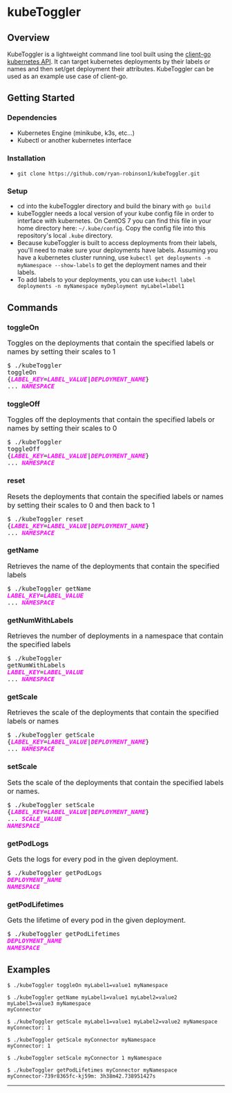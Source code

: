 
# kubeToggler
## Overview
KubeToggler is a lightweight command line tool built using the [client-go kubernetes API](https://pkg.go.dev/k8s.io/client-go). It can target kubernetes deployments by their labels or names and then set/get deployment their attributes. KubeToggler can be used as an example use case of client-go.
## Getting Started
### Dependencies
* Kubernetes Engine (minikube, k3s, etc...)
* Kubectl or another kubernetes interface
### Installation
* ``git clone https://github.com/ryan-robinson1/kubeToggler.git ``
### Setup
* cd into the kubeToggler directory and build the binary with ``go build``
* kubeToggler needs a local version of your kube config file in order to interface with kubernetes. On CentOS 7 you can find this file in your home directory here: ``~/.kube/config``. Copy the config file into this repository's local ``.kube`` directory.
* Because kubeToggler is built to access deployments from their labels, you'll need to make sure your deployments have labels. Assuming you have a kubernetes cluster running, use ``kubectl get deployments -n myNamespace --show-labels`` to get the deployment names and their labels. 
* To add labels to your deployments, you can use ``kubectl label deployments -n myNamespace myDeployment myLabel=label1``

## Commands

### toggleOn
 <font size="3">Toggles on the deployments that contain the specified labels or names by setting their scales to 1</font> <pre>$ ./kubeToggler toggleOn {<span style="color:magenta"><i><b>LABEL_KEY</b></i></span>=<span style="color:magenta"><i><b>LABEL_VALUE</b></i></span>|<span style="color:magenta"><i><b>DEPLOYMENT_NAME</b></i></span>} ... <span style="color:magenta"><i><b>NAMESPACE</b></i></span> </pre>

### toggleOff
 <font size="3">Toggles off the deployments that contain the specified labels or names by setting their scales to 0</font> <pre>$ ./kubeToggler toggleOff {<span style="color:magenta"><i><b>LABEL_KEY</b></i></span>=<span style="color:magenta"><i><b>LABEL_VALUE</b></i></span>|<span style="color:magenta"><i><b>DEPLOYMENT_NAME</b></i></span>} ... <span style="color:magenta"><i><b>NAMESPACE</b></i></span> </pre>

### reset
 <font size="3">Resets the deployments that contain the specified labels or names by setting their scales to 0 and then back to 1</font> <pre>$ ./kubeToggler reset {<span style="color:magenta"><i><b>LABEL_KEY</b></i></span>=<span style="color:magenta"><i><b>LABEL_VALUE</b></i></span>|<span style="color:magenta"><i><b>DEPLOYMENT_NAME</b></i></span>} ... <span style="color:magenta"><i><b>NAMESPACE</b></i></span> </pre>

### getName 
 <font size="3">Retrieves the name of the deployments that contain the specified labels</font> <pre>$ ./kubeToggler getName <span style="color:magenta"><i><b>LABEL_KEY</b></i></span>=<span style="color:magenta"><i><b>LABEL_VALUE</b></i></span> ... <span style="color:magenta"><i><b>NAMESPACE</b></i></span> </pre>

### getNumWithLabels
 <font size="3">Retrieves the number of deployments in a namespace that contain the specified labels </font> <pre>$ ./kubeToggler getNumWithLabels <span style="color:magenta"><i><b>LABEL_KEY</b></i></span>=<span style="color:magenta"><i><b>LABEL_VALUE</b></i></span> ... <span style="color:magenta"><i><b>NAMESPACE</b></i></span> </pre>

 ### getScale
 <font size="3">Retrieves the scale of the deployments that contain the specified labels or names</font>  <pre>$ ./kubeToggler getScale {<span style="color:magenta"><i><b>LABEL_KEY</b></i></span>=<span style="color:magenta"><i><b>LABEL_VALUE</b></i></span>|<span style="color:magenta"><i><b>DEPLOYMENT_NAME</b></i></span>} ... <span style="color:magenta"><i><b>NAMESPACE</b></i></span> </pre>


### setScale
 <font size="3">Sets the scale of the deployments that contain the specified labels or names. </font> <pre>$ ./kubeToggler setScale {<span style="color:magenta"><i><b>LABEL_KEY</b></i></span>=<span style="color:magenta"><i><b>LABEL_VALUE</b></i></span>|<span style="color:magenta"><i><b>DEPLOYMENT_NAME</b></i></span>} ... <span style="color:magenta"><i><b>SCALE_VALUE NAMESPACE</b></i></span> </pre>

 ### getPodLogs
 <font size="3">Gets the logs for every pod in the given deployment. </font> <pre>$ ./kubeToggler getPodLogs <span style="color:magenta"><i><b>DEPLOYMENT_NAME</b></i></span> <span style="color:magenta"><i><b>NAMESPACE</b></i></span> </pre>

 ### getPodLifetimes
 <font size="3">Gets the lifetime of every pod in the given deployment. </font> <pre>$ ./kubeToggler getPodLifetimes <span style="color:magenta"><i><b>DEPLOYMENT_NAME</b></i></span> <span style="color:magenta"><i><b>NAMESPACE</b></i></span> </pre>


## Examples
    $ ./kubeToggler toggleOn myLabel1=value1 myNamespace

    $ ./kubeToggler getName myLabel1=value1 myLabel2=value2 myLabel3=value3 myNamespace
    myConnector
    
    $ ./kubeToggler getScale myLabel1=value1 myLabel2=value2 myNamespace
    myConnector: 1
    
    $ ./kubeToggler getScale myConnector myNamespace
    myConnector: 1

    $ ./kubeToggler setScale myConnector 1 myNamespace

    $ ./kubeToggler getPodLifetimes myConnector myNamespace
    myConnector-739r8365fc-kj59m: 3h38m42.738951427s


 


---

